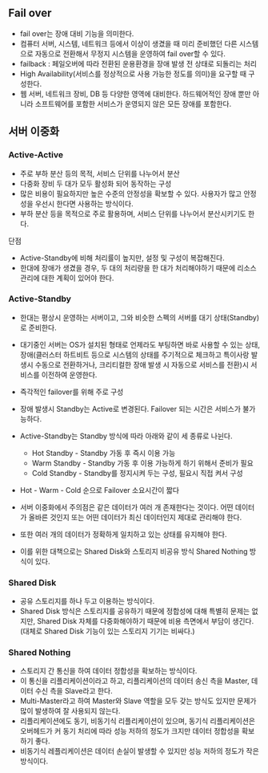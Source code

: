 ## Fail over

- fail over는 장애 대비 기능을 의미한다.
- 컴퓨터 서버, 시스템, 네트워크 등에서 이상이 생겼을 때 미리 준비했던 다른 시스템으로 자동으로 전환해서 무정지 시스템을 운영하여 fail over할 수 있다.
- failback : 페일오버에 따라 전환된 운용환경을 장애 발생 전 상태로 되돌리는 처리
- High Availability(서비스를 정상적으로 사용 가능한 정도를 의미)을 요구할 때 구성한다.
- 웹 서버, 네트워크 장비, DB 등 다양한 영역에 대비한다. 하드웨어적인 장애 뿐만 아니라 소프트웨어를 포함한 서비스가 운영되지 않은 모든 장애를 포함한다.

## 서버 이중화

### Active-Active

- 주로 부하 분산 등의 목적, 서비스 단위를 나누어서 분산
- 다중화 장비 두 대가 모두 활성화 되어 동작하는 구성
- 많은 비용이 필요하지만 높은 수준의 안정성을 확보할 수 있다. 사용자가 많고 안정성을 우선시 한다면 사용하는 방식이다.
- 부하 분산 등을 목적으로 주로 활용하며, 서비스 단위를 나누어서 분산시키기도 한다.

단점
- Active-Standby에 비해 처리률이 높지만, 설정 및 구성이 복잡해진다.
- 한대에 장애가 생겼을 경우, 두 대의 처리량을 한 대가 처리해야하기 때문에 리소스 관리에 대한 계획이 있어야 한다.

### Active-Standby

- 한대는 평상시 운영하는 서버이고, 그와 비슷한 스펙의 서버를 대기 상태(Standby)로 준비한다.
- 대기중인 서버는 OS가 설치된 형태로 언제라도 부팅하면 바로 사용할 수 있는 상태, 장애(클러스터 하트비트 등으로 시스템의 상태를 주기적으로 체크하고 특이사랑 발생시 수동으로 전환하거나, 크리티컬한 장애 발생 시 자동으로 서비스를 전환)시 서비스를 이전하여 운영한다.
- 즉각적인 failover를 위해 주로 구성
- 장애 발생시 Standby는 Active로 변경된다. Failover 되는 시간은 서비스가 불가능하다.
- Active-Standby는 Standby 방식에 따라 아래와 같이 세 종류로 나뉜다.
    - Hot Standby - Standby 가동 후 즉시 이용 가능
    - Warm Standby - Standby 가동 후 이용 가능하게 하기 위해서 준비가 필요
    - Cold Standby - Standby를 정지시켜 두는 구성, 필요시 직접 켜서 구성
- Hot - Warm - Cold 순으로 Failover 소요시간이 짧다

- 서버 이중화에서 주의점은 같은 데이터가 여러 개 존재한다는 것이다. 어떤 데이터가 올바른 것인지 또는 어떤 데이터가 최신 데이터인지 제대로 관리해야 한다.
- 또한 여러 개의 데이터가 정확하게 일치하고 있는 상태를 유지해야 한다.
- 이를 위한 대책으로는 Shared Disk와 스토리지 비공유 방식 Shared Nothing 방식이 있다.

### Shared Disk
- 공유 스토리지를 하나 두고 이용하는 방식이다.
- Shared Disk 방식은 스토리지를 공유하기 때문에 정합성에 대해 특별히 문제는 없지만, Shared Disk 자체를 다중화해야하기 때문에 비용 측면에서 부담이 생긴다. (대체로 Shared Disk 기능이 있는 스토리지 기기는 비싸다.)

### Shared Nothing
- 스토리지 간 통신을 하여 데이터 정합성을 확보하는 방식이다.
- 이 통신을 리플리케이션이라고 하고, 리플리케이션의 데이터 송신 측을 Master, 데이터 수신 측을 Slave라고 한다.
- Multi-Master라고 하여 Master와 Slave 역할을 모두 갖는 방식도 있지만 문제가 많이 발생하여 잘 사용되지 않는다.
- 리플리케이션에도 동기, 비동기식 리플리케이션이 있으며, 동기식 리플리케이션은 오버헤드가 커 동기 처리에 따라 성능 저하의 정도가 크지만 데이터 정합성을 확보하기 좋다.
- 비동기식 레플리케이션은 데이터 손실이 발생할 수 있지만 성능 저하의 정도가 작은 방식이다.